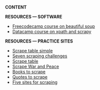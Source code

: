 **CONTENT**

<!-- https://www.gov.uk/government/collections/ministers-transparency-publications  -->

<!-- https://www.ea.com/games/ea-sports-fc/ratings?page=8 -->

<!-- This is a good case
https://www.oiahe.org.uk/resources-and-publications/case-summaries/?keyword=&type=&sort=desc&p=1
 -->
<!-- Add this point to explaining user agent
https://platform.openai.com/docs/gptbot -->

<!-- HAVE TO DO THIS: 5k of assembly allowances!
https://allowances.assembly.wales/ -->

<!-- BBC senior staff. We HAVE TO DO this -- Not so sure now. Seems like more bother than it's worth
https://www.bbc.co.uk/aboutthebbc/whoweare/staff/ -->

<!-- Note, possible class scrape: [Amazon](https://www.blog.datahut.co/post/scraping-amazon-best-seller-data-using-python)
Add [github action scrape](https://github.com/aodhanlutetiae/moscowmagasins/tree/main)
[Add undocumented apis scrape this week or next](https://inspectelement.org/apis.html#tutorial)  -->
<!-- See coventry_council_foi.csv file in Week 3 for complete scrape of the council's FOI requests disclosure log -->

<!-- Another possible scrape: election results in Bradford (all on html)
AND
ministers transparency data (done with Gdn but with their funny tech) -->

<!-- good example for collecing JSON calls: https://gisportal.istat.it/mapparischi/index.html -->

<!-- HAVE TO DO THIS: 5k of assembly allowances!
https://allowances.assembly.wales/ -->

<!-- Stories from scraping. Add: https://www.bbc.co.uk/news/business-66030048 -->

**RESOURCES — SOFTWARE**

- [Freecodecamp course on beautiful soup](https://www.freecodecamp.org/news/how-to-scrape-websites-with-python/)
- [Datacamp course on xpath and scrapy](https://learn.datacamp.com/courses/web-scraping-with-python)

**RESOURCES — PRACTICE SITES**

- [Scrape table simple](http://pythonscraping.com/pages/page1.html)
- [Seven scraping challenges](https://scrape.world/challenges)
- [Scrape table](http://pythonscraping.com/pages/page3.html)
- [Scrape War and Peace](http://www.pythonscraping.com/pages/warandpeace.html)
- [Books to scrape](http://books.toscrape.com/)
- [Quotes to scrape](http://quotes.toscrape.com/)
- [Five sites for scraping](https://scrapethissite.com/pages/)
